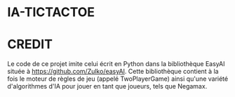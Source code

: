 # IA-TICTACTOE

# CREDIT

Le code de ce projet imite celui écrit en Python dans la bibliothèque EasyAI située à <https://github.com/Zulko/easyAI>. Cette bibliothèque contient à la fois le moteur de règles de jeu (appelé TwoPlayerGame) ainsi qu'une variété d'algorithmes d'IA pour jouer en tant que joueurs, tels que Negamax.
